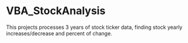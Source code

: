 # VBA_StockAnalysis
This projects processes 3 years of stock ticker data, finding stock yearly increases/decrease and percent of change.
